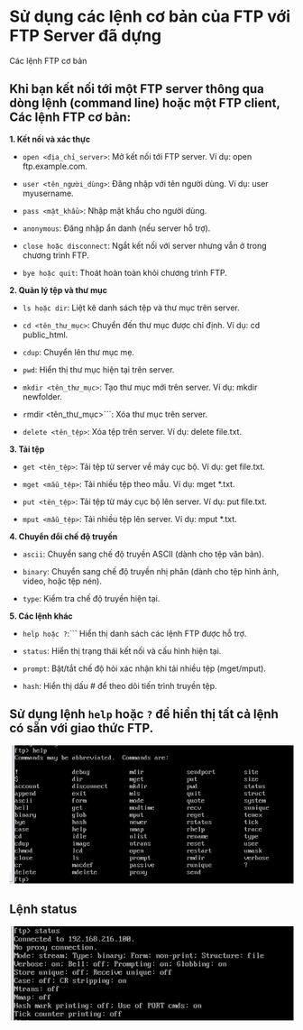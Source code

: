 # Sử dụng các lệnh cơ bản của FTP với FTP Server đã dựng


Các lệnh FTP cơ bản
## Khi bạn kết nối tới một FTP server thông qua dòng lệnh (command line) hoặc một FTP client, Các lệnh FTP cơ bản:

**1. Kết nối và xác thực**

- ```open <địa_chỉ_server>```: Mở kết nối tới FTP server. Ví dụ: open ftp.example.com.

- ```user <tên_người_dùng>```: Đăng nhập với tên người dùng. Ví dụ: user myusername.

- ```pass <mật_khẩu>```: Nhập mật khẩu cho người dùng.

- ```anonymous```: Đăng nhập ẩn danh (nếu server hỗ trợ).

- ```close hoặc disconnect```: Ngắt kết nối với server nhưng vẫn ở trong chương trình FTP.

- ```bye hoặc quit```: Thoát hoàn toàn khỏi chương trình FTP.

**2. Quản lý tệp và thư mục**

- ```ls hoặc dir```: Liệt kê danh sách tệp và thư mục trên server.

- ```cd <tên_thư_mục>```: Chuyển đến thư mục được chỉ định. Ví dụ: cd public_html.

- ```cdup```: Chuyển lên thư mục mẹ.

- ```pwd```: Hiển thị thư mục hiện tại trên server.

- ```mkdir <tên_thư_mục>```: Tạo thư mục mới trên server. Ví dụ: mkdir newfolder.

- ```r```mdir <tên_thư_mục>```: Xóa thư mục trên server.

- ```delete <tên_tệp>```: Xóa tệp trên server. Ví dụ: delete file.txt.

**3. Tải tệp**
- ```get <tên_tệp>```: Tải tệp từ server về máy cục bộ. Ví dụ: get file.txt.

- ```mget <mẫu_tệp>```: Tải nhiều tệp theo mẫu. Ví dụ: mget *.txt.

- ```put <tên_tệp>```: Tải tệp từ máy cục bộ lên server. Ví dụ: put file.txt.

- ```mput <mẫu_tệp>```: Tải nhiều tệp lên server. Ví dụ: mput *.txt.

**4. Chuyển đổi chế độ truyền**

- ```ascii```: Chuyển sang chế độ truyền ASCII (dành cho tệp văn bản).

- ```binary```: Chuyển sang chế độ truyền nhị phân (dành cho tệp hình ảnh, video, hoặc tệp nén).

- ```type```: Kiểm tra chế độ truyền hiện tại.

**5. Các lệnh khác**
- ```help hoặc ?```:``` Hiển thị danh sách các lệnh FTP được hỗ trợ.

- ```status```: Hiển thị trạng thái kết nối và cấu hình hiện tại.

- ```prompt```: Bật/tắt chế độ hỏi xác nhận khi tải nhiều tệp (mget/mput).

- ```hash```: Hiển thị dấu # để theo dõi tiến trình truyền tệp.


## Sử dụng lệnh ```help``` hoặc ```?``` để hiển thị tất cả lệnh có sẵn với giao thức FTP.

![alt text](<../images/Command 1.png>)

##  Lệnh status 
![alt text](<../images/Command 2.png>)